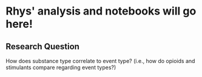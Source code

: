 # Rhys' analysis and notebooks will go here!

## Research Question
How does substance type correlate to event type? (i.e., how do opioids and stimulants compare regarding event types?)
